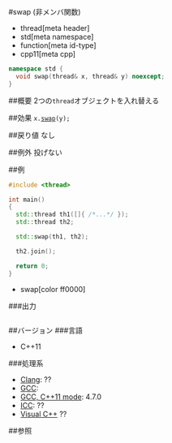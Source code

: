 #swap (非メンバ関数)
* thread[meta header]
* std[meta namespace]
* function[meta id-type]
* cpp11[meta cpp]

```cpp
namespace std {
  void swap(thread& x, thread& y) noexcept;
}
```

##概要
2つの`thread`オブジェクトを入れ替える


##効果
`x.`[`swap`](swap.md)`(y);`


##戻り値
なし


##例外
投げない


##例
```cpp
#include <thread>

int main()
{
  std::thread th1([]{ /*...*/ });
  std::thread th2;

  std::swap(th1, th2);

  th2.join();

  return 0;
}
```
* swap[color ff0000]


###出力
```
```

##バージョン
###言語
- C++11

###処理系
- [Clang](/implementation.md#clang): ??
- [GCC](/implementation.md#gcc): 
- [GCC, C++11 mode](/implementation.md#gcc): 4.7.0
- [ICC](/implementation.md#icc): ??
- [Visual C++](/implementation.md#visual_cpp) ??


##参照


